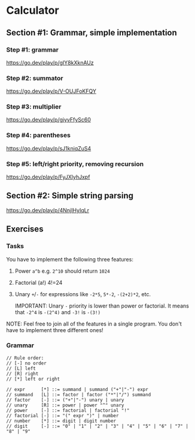 # Calculator

## Section #1: Grammar, simple implementation

### Step #1: grammar
https://go.dev/play/p/gIY8kXknAUz
### Step #2: summator
https://go.dev/play/p/V-OUJFoKFQY
### Step #3: multiplier
https://go.dev/play/p/gjyvFfySc60
### Step #4: parentheses
https://go.dev/play/p/sJ1kniqZuS4
### Step #5: left/right priority, removing recursion
https://go.dev/play/p/FyJXlyhJxpf

## Section #2: Simple string parsing

https://go.dev/play/p/4NnjIHyIqLr

## Exercises

### Tasks

You have to implement the following three features:

1. Power `a^b` e.g. `2^10` should return `1024`
2. Factorial (a!) 4!=24
3. Unary `+`/`-` for expressions like `-2*5`, `5*-2`, `-(2+2)*2`, etc.

   IMPORTANT: Unary `-` priority is lower than power or factorial. It means that `-2^4` is `-(2^4)` and `-3!` is `-(3!)`

NOTE: Feel free to join all of the features in a single program. You don't have to implement three different ones!

### Grammar

```
// Rule order:
// [-] no order
// [L] left
// [R] right
// [*] left or right

// expr      [*] ::= summand | summand ("+"|"-") expr
// summand   [L] ::= factor | factor ("*"|"/") summand
// factor    [-] ::= ("+"|"-") unary | unary
// unary     [R] ::= power | power "^" unary
// power     [-] ::= factorial | factorial "!"
// factorial [-] ::= "(" expr ")" | number
// number    [*] ::= digit | digit number
// digit     [-] ::= "0" | "1" | "2" | "3" | "4" | "5" | "6" | "7" | "8" | "9"
```
